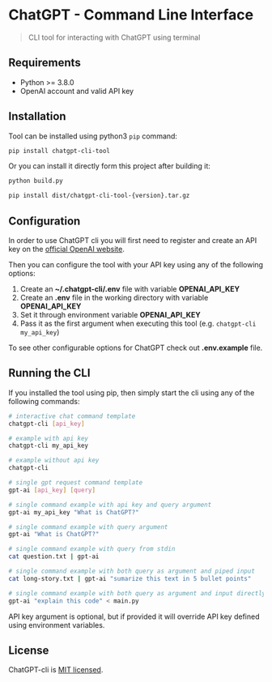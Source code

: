 # ChatGPT - Command Line Interface

> CLI tool for interacting with ChatGPT using terminal

## Requirements

* Python >= 3.8.0
* OpenAI account and valid API key

## Installation

Tool can be installed using python3 `pip` command:

```sh
pip install chatgpt-cli-tool
```

Or you can install it directly form this project after building it:

```sh
python build.py

pip install dist/chatgpt-cli-tool-{version}.tar.gz
```

## Configuration

In order to use ChatGPT cli you will first need to register and create an API key on
the [official OpenAI website](https://platform.openai.com/account/api-keys).

Then you can configure the tool with your API key using any of the following options:

1. Create an **~/.chatgpt-cli/.env** file with variable **OPENAI_API_KEY**
2. Create an **.env** file in the working directory with variable **OPENAI_API_KEY**
3. Set it through environment variable **OPENAI_API_KEY**
4. Pass it as the first argument when executing this tool (e.g. `chatgpt-cli my_api_key`)

To see other configurable options for ChatGPT check out **.env.example** file.

## Running the CLI

If you installed the tool using pip, then simply start the cli using any of the following commands:

```sh
# interactive chat command template
chatgpt-cli [api_key]

# example with api key
chatgpt-cli my_api_key

# example without api key
chatgpt-cli
```

```sh
# single gpt request command template
gpt-ai [api_key] [query]

# single command example with api key and query argument
gpt-ai my_api_key "What is ChatGPT?"

# single command example with query argument
gpt-ai "What is ChatGPT?"

# single command example with query from stdin
cat question.txt | gpt-ai

# single command example with both query as argument and piped input
cat long-story.txt | gpt-ai "sumarize this text in 5 bullet points"

# single command example with both query as argument and input directly from file
gpt-ai "explain this code" < main.py
```

API key argument is optional, but if provided it will override API key defined using environment variables.

## License

ChatGPT-cli is [MIT licensed](LICENSE).